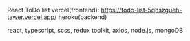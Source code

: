 React ToDo list
vercel(frontend): https://todo-list-5qhszgueh-tawer.vercel.app/
heroku(backend)

react, typescript, scss, redux toolkit, axios, node.js, mongoDB
